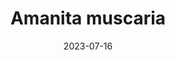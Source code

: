---
title: "Amanita muscaria"
cc-type: species
date: 2023-07-16
hashtag: amanita-muscaria
tags:
  - cultivated
  - psychedelic
  - agaric
  - mushroom
  - species
---